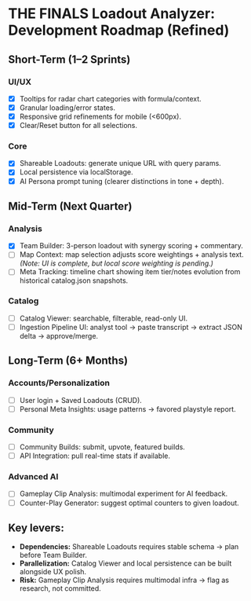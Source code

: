 # THE FINALS Loadout Analyzer: Development Roadmap (Refined)

## Short-Term (1–2 Sprints)

### UI/UX
- [x] Tooltips for radar chart categories with formula/context.
- [x] Granular loading/error states.
- [x] Responsive grid refinements for mobile (<600px).
- [x] Clear/Reset button for all selections.

### Core
- [x] Shareable Loadouts: generate unique URL with query params.
- [x] Local persistence via localStorage.
- [x] AI Persona prompt tuning (clearer distinctions in tone + depth).

## Mid-Term (Next Quarter)

### Analysis
- [x] Team Builder: 3-person loadout with synergy scoring + commentary.
- [ ] Map Context: map selection adjusts score weightings + analysis text. *(Note: UI is complete, but local score weighting is pending.)*
- [ ] Meta Tracking: timeline chart showing item tier/notes evolution from historical catalog.json snapshots.

### Catalog
- [ ] Catalog Viewer: searchable, filterable, read-only UI.
- [ ] Ingestion Pipeline UI: analyst tool → paste transcript → extract JSON delta → approve/merge.

## Long-Term (6+ Months)

### Accounts/Personalization
- [ ] User login + Saved Loadouts (CRUD).
- [ ] Personal Meta Insights: usage patterns → favored playstyle report.

### Community
- [ ] Community Builds: submit, upvote, featured builds.
- [ ] API Integration: pull real-time stats if available.

### Advanced AI
- [ ] Gameplay Clip Analysis: multimodal experiment for AI feedback.
- [ ] Counter-Play Generator: suggest optimal counters to given loadout.

## Key levers:
- **Dependencies:** Shareable Loadouts requires stable schema → plan before Team Builder.
- **Parallelization:** Catalog Viewer and local persistence can be built alongside UX polish.
- **Risk:** Gameplay Clip Analysis requires multimodal infra → flag as research, not committed.
